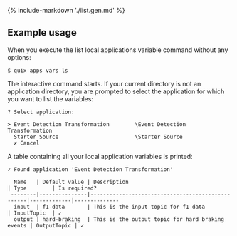 {% include-markdown './list.gen.md' %}

## Example usage

When you execute the list local applications variable command without any options:

```
$ quix apps vars ls
```

The interactive command starts. If your current directory is not an application directory, you are prompted to select the application for which you want to list the variables:

```
? Select application:

> Event Detection Transformation        \Event Detection Transformation
  Starter Source                        \Starter Source
  ✗ Cancel
```

A table containing all your local application variables is printed:

```
✓ Found application 'Event Detection Transformation'

  Name   | Default value | Description                                      | Type        | Is required?
 --------|---------------|--------------------------------------------------|-------------|--------------
  input  | f1-data       | This is the input topic for f1 data              | InputTopic  | ✓
  output | hard-braking  | This is the output topic for hard braking events | OutputTopic | ✓
```